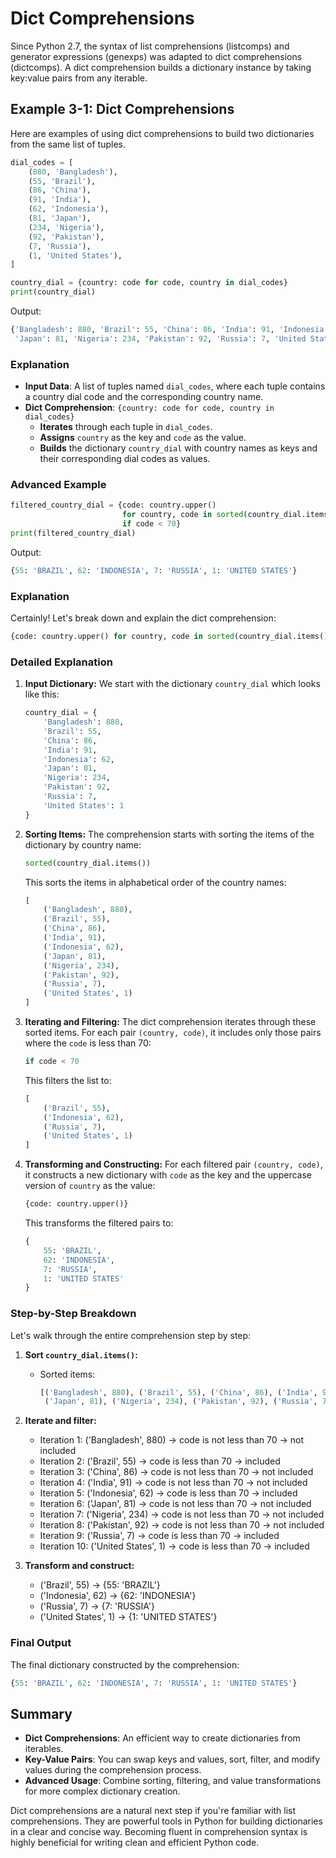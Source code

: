 # Dict Comprehensions

Since Python 2.7, the syntax of list comprehensions (listcomps) and generator expressions (genexps) was adapted to dict comprehensions (dictcomps). A dict comprehension builds a dictionary instance by taking key:value pairs from any iterable.

## Example 3-1: Dict Comprehensions

Here are examples of using dict comprehensions to build two dictionaries from the same list of tuples.

```python
dial_codes = [
    (880, 'Bangladesh'),
    (55, 'Brazil'),
    (86, 'China'),
    (91, 'India'),
    (62, 'Indonesia'),
    (81, 'Japan'),
    (234, 'Nigeria'),
    (92, 'Pakistan'),
    (7, 'Russia'),
    (1, 'United States'),
]

country_dial = {country: code for code, country in dial_codes}
print(country_dial)
```

Output:
```python
{'Bangladesh': 880, 'Brazil': 55, 'China': 86, 'India': 91, 'Indonesia': 62, 
 'Japan': 81, 'Nigeria': 234, 'Pakistan': 92, 'Russia': 7, 'United States': 1}
```

### Explanation
- **Input Data**: A list of tuples named `dial_codes`, where each tuple contains a country dial code and the corresponding country name.
- **Dict Comprehension**: `{country: code for code, country in dial_codes}`
  - **Iterates** through each tuple in `dial_codes`.
  - **Assigns** `country` as the key and `code` as the value.
  - **Builds** the dictionary `country_dial` with country names as keys and their corresponding dial codes as values.

### Advanced Example

```python
filtered_country_dial = {code: country.upper()
                         for country, code in sorted(country_dial.items())
                         if code < 70}
print(filtered_country_dial)
```

Output:
```python
{55: 'BRAZIL', 62: 'INDONESIA', 7: 'RUSSIA', 1: 'UNITED STATES'}
```

### Explanation
Certainly! Let's break down and explain the dict comprehension:

```python
{code: country.upper() for country, code in sorted(country_dial.items()) if code < 70}
```

### Detailed Explanation

1. **Input Dictionary:**
   We start with the dictionary `country_dial` which looks like this:
   ```python
   country_dial = {
       'Bangladesh': 880, 
       'Brazil': 55, 
       'China': 86, 
       'India': 91, 
       'Indonesia': 62, 
       'Japan': 81, 
       'Nigeria': 234, 
       'Pakistan': 92, 
       'Russia': 7, 
       'United States': 1
   }
   ```

2. **Sorting Items:**
   The comprehension starts with sorting the items of the dictionary by country name:
   ```python
   sorted(country_dial.items())
   ```
   This sorts the items in alphabetical order of the country names:
   ```python
   [
       ('Bangladesh', 880), 
       ('Brazil', 55), 
       ('China', 86), 
       ('India', 91), 
       ('Indonesia', 62), 
       ('Japan', 81), 
       ('Nigeria', 234), 
       ('Pakistan', 92), 
       ('Russia', 7), 
       ('United States', 1)
   ]
   ```

3. **Iterating and Filtering:**
   The dict comprehension iterates through these sorted items. For each pair `(country, code)`, it includes only those pairs where the `code` is less than 70:
   ```python
   if code < 70
   ```
   This filters the list to:
   ```python
   [
       ('Brazil', 55), 
       ('Indonesia', 62), 
       ('Russia', 7), 
       ('United States', 1)
   ]
   ```

4. **Transforming and Constructing:**
   For each filtered pair `(country, code)`, it constructs a new dictionary with `code` as the key and the uppercase version of `country` as the value:
   ```python
   {code: country.upper()}
   ```
   This transforms the filtered pairs to:
   ```python
   {
       55: 'BRAZIL', 
       62: 'INDONESIA', 
       7: 'RUSSIA', 
       1: 'UNITED STATES'
   }
   ```

### Step-by-Step Breakdown

Let's walk through the entire comprehension step by step:

1. **Sort `country_dial.items()`:**
   - Sorted items: 
     ```python
     [('Bangladesh', 880), ('Brazil', 55), ('China', 86), ('India', 91), ('Indonesia', 62), 
      ('Japan', 81), ('Nigeria', 234), ('Pakistan', 92), ('Russia', 7), ('United States', 1)]
     ```

2. **Iterate and filter:**
   - Iteration 1: ('Bangladesh', 880) -> code is not less than 70 -> not included
   - Iteration 2: ('Brazil', 55) -> code is less than 70 -> included
   - Iteration 3: ('China', 86) -> code is not less than 70 -> not included
   - Iteration 4: ('India', 91) -> code is not less than 70 -> not included
   - Iteration 5: ('Indonesia', 62) -> code is less than 70 -> included
   - Iteration 6: ('Japan', 81) -> code is not less than 70 -> not included
   - Iteration 7: ('Nigeria', 234) -> code is not less than 70 -> not included
   - Iteration 8: ('Pakistan', 92) -> code is not less than 70 -> not included
   - Iteration 9: ('Russia', 7) -> code is less than 70 -> included
   - Iteration 10: ('United States', 1) -> code is less than 70 -> included

3. **Transform and construct:**
   - ('Brazil', 55) -> {55: 'BRAZIL'}
   - ('Indonesia', 62) -> {62: 'INDONESIA'}
   - ('Russia', 7) -> {7: 'RUSSIA'}
   - ('United States', 1) -> {1: 'UNITED STATES'}

### Final Output

The final dictionary constructed by the comprehension:
```python
{55: 'BRAZIL', 62: 'INDONESIA', 7: 'RUSSIA', 1: 'UNITED STATES'}
```
## Summary
- **Dict Comprehensions**: An efficient way to create dictionaries from iterables.
- **Key-Value Pairs**: You can swap keys and values, sort, filter, and modify values during the comprehension process.
- **Advanced Usage**: Combine sorting, filtering, and value transformations for more complex dictionary creation.

Dict comprehensions are a natural next step if you're familiar with list comprehensions. They are powerful tools in Python for building dictionaries in a clear and concise way. Becoming fluent in comprehension syntax is highly beneficial for writing clean and efficient Python code.
